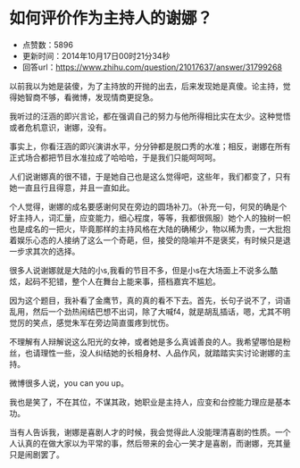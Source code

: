 # 如何评价作为主持人的谢娜？
- 点赞数：5896
- 更新时间：2014年10月17日00时21分34秒
- 回答url：https://www.zhihu.com/question/21017637/answer/31799268
<body>
 <p data-pid="AEURQwYY">以前我以为她是装傻，为了主持放的开抛的出去，后来发现她是真傻。论主持，觉得她智商不够，看微博，发现情商更捉急。</p>
 <p data-pid="DT5RSFP5">我听过的汪涵的即兴言论，都在强调自己的努力与他所得相比实在太少。这种觉悟或者危机意识，谢娜，没有。</p>
 <p data-pid="Oy-sFlyk">事实上，你看汪涵的即兴演讲水平，分分钟都是脱口秀的水准；相反，谢娜在所有正式场合都把节目水准拉成了哈哈哈，于是我们只能呵呵呵。</p>
 <p data-pid="iJQZWrX0">人们说谢娜真的很不错，于是她自己也是这么觉得吧，这些年，我们都变了，只有她一直且行且得意，并且一直如此。</p>
 <p data-pid="qtbZ56jC">个人觉得，谢娜的成名要感谢何炅在旁边的圆场补刀。（补充一句，何炅的确是个好主持人，词汇量，应变能力，细心程度，等等，我都很佩服）她个人的独树一帜也是成名的一把火，毕竟那样的主持风格在大陆的确稀少，物以稀为贵，一大批抱着娱乐心态的人接纳了这么一个奇葩，但，接受的隐喻并不是褒奖，有时候只是退一步求其次的选择。</p>
 <p data-pid="XlwYt_-y">很多人说谢娜就是大陆的小s,我看的节目不多，但是小s在大场面上不说多么酷炫，起码不犯错，整个人在舞台上能来事，搭档嘉宾不尴尬。</p>
 <p data-pid="INzDAL6K">因为这个题目，我补看了金鹰节，真的真的看不下去。首先，长句子说不了，词语乱用，然后一个劲热闹结巴想不出词，除了大喊f4，就是胡乱插话，嗯，尤其不明觉厉的笑点，感觉朱军在旁边简直蛋疼到忧伤。</p>
 <p data-pid="ibHxLo4V">不理解有人辩解说这么阳光的女神，或者她是多么真诚善良的人。我希望哪怕是粉丝，也请理性一些，没人纠结她的长相身材、人品作风，就踏踏实实讨论谢娜的主持。</p>
 <p data-pid="8-EvbpZ6">微博很多人说，you can you up。</p>
 <p data-pid="R6aZDJOo">我也是笑了，不在其位，不谋其政，她职业是主持人，应变和台控能力理应是基本功。</p>
 <p data-pid="YUDHaxSr">当有人告诉我，谢娜是喜剧人才的时候，我会觉得此人没能理清喜剧的性质。一个人认真的在做大家以为平常的事，然后带来的会心一笑才是喜剧，而谢娜，充其量只是闹剧罢了。</p>
</body>